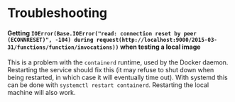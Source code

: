 # Troubleshooting

#### Getting `IOError(Base.IOError("read: connection reset by peer (ECONNRESET)", -104) during request(http://localhost:9000/2015-03-31/functions/function/invocations))` when testing a local image
This is a problem with the `containerd` runtime, used by the Docker daemon. Restarting the service should fix this (it may refuse to shut down when being restarted, in which case it will eventually time out). With systemd this can be done with `systemctl restart containerd`. Restarting the local machine will also work.
